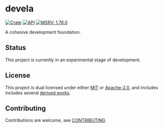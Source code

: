 # devela

[![Crate](https://img.shields.io/crates/v/devela.svg)](https://crates.io/crates/devela)
[![API](https://docs.rs/devela/badge.svg)](https://docs.rs/devela/)
[![MSRV: 1.76.0](https://flat.badgen.net/badge/MSRV/1.76.0/purple)](https://releases.rs/docs/1.76.0/)

A cohesive development foundation.

## Status
This project is currently in an experimental stage of development.

## License
This project is dual licensed under either [MIT](DOCS/LICENSE-MIT)
or [Apache-2.0](DOCS/LICENSE-APACHE), and includes includes several
[derived works](DOCS/DERIVED.md).

## Contributing
Contributions are welcome, see [CONTRIBUTING](DOCS/CONTRIBUTING.md)
